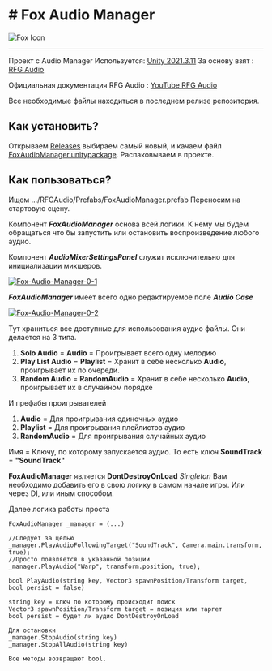﻿


# # Fox Audio Manager
![Fox Icon](https://i.ibb.co/br7SPBG/q3866-Ct-SP28.jpg)
______________________
Проект с Audio Manager
Используется: [Unity 2021.3.11](https://unity3d.com/unity/whats-new/2021.3.11)
За основу взят : [RFG Audio](https://github.com/retro-fall-games/rfg-audio)

Официальная документация RFG Audio : [YouTube RFG Audio](https://www.youtube.com/watch?v=Qv9bM2KaRTY&list=PLpnpTHaLzeNWMW916duN_e_Y3AWG6-tdG)

Все необходимые файлы находиться в последнем релизе репозитория.

## Как установить?

Открываем  [Releases](https://github.com/IRecs/Fox-Audio/releases)  выбираем самый новый, и качаем файл [FoxAudioManager.unitypackage](https://github.com/IRecs/Fox-Audio/releases/download/TestReleases/FoxAudioManager.unitypackage). Распаковываем в проекте.

## Как пользоваться?

Ищем  .../RFGAudio/Prefabs/FoxAudioManager.prefab
Переносим на стартовую сцену.

Компонент  ***FoxAudioManager*** основа всей логики. 
К нему мы будем обращаться что бы запустить или остановить воспроизведение любого аудио.
 
Компонент ***AudioMixerSettingsPanel*** служит исключительно для инициализации микшеров.


<a href="https://imgbb.com/"><img src="https://i.ibb.co/4K3sK6h/Fox-Audio-Manager-0-1.png" alt="Fox-Audio-Manager-0-1" border="0" /></a>

***FoxAudioManager*** имеет всего одно редактируемое поле ***Audio Case*** 

<a href="https://imgbb.com/"><img src="https://i.ibb.co/vwgS145/Fox-Audio-Manager-0-2.png" alt="Fox-Audio-Manager-0-2" border="0" /></a>

Тут храниться все доступные для использования аудио файлы.
Они делается на 3 типа.

 1. **Solo Audio** =  **Audio** = Проигрывает всего одну мелодию    
 2. **Play List Audio** = **Playlist** = Хранит в себе несколько **Audio**, проигрывает их по очереди.    
 3. **Random Audio** = **RandomAudio** = Хранит в себе несколько **Audio**, проигрывает их в случайном порядке
 
 И префабы проигрывателей 
 
 1. **Audio** = Для проигрывания одиночных аудио
 2. **Playlist** = Для проигрывания плейлистов аудио
 3. **RandomAudio** = Для проигрывания случайных аудио

Имя = Ключу, по которому запускается аудио.
То есть ключ **SoundTrack** = **"SoundTrack"**

**FoxAudioManager** является **DontDestroyOnLoad** _Singleton_
Вам необходимо добавить его в свою логику в самом начале игры.
Или через DI, или иным способом.

Далее логика работы проста 

```
FoxAudioManager _manager = (...)

//Следует за целью
_manager.PlayAudioFollowingTarget("SoundTrack", Camera.main.transform, true);  
//Просто появляется в указанной позиции
_manager.PlayAudio("Warp", transform.position, true);

bool PlayAudio(string key, Vector3 spawnPosition/Transform target, bool persist = false)

string key = ключ по которому происходит поиск
Vector3 spawnPosition/Transform target = позиция или таргет 
bool persist = будет ли аудио DontDestroyOnLoad

Для остановки 
_manager.StopAudio(string key)
_manager.StopAllAudio(string key)

Все методы возвращают bool.
```
